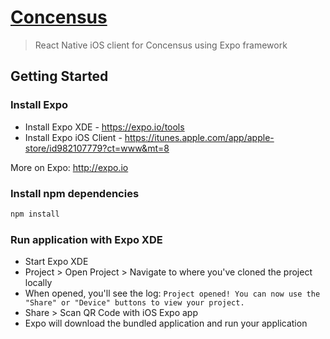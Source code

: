 # [Concensus](https://devpost.com/software/concensus)

> React Native iOS client for Concensus using Expo framework

## Getting Started

### Install Expo
* Install Expo XDE - https://expo.io/tools
* Install Expo iOS Client - https://itunes.apple.com/app/apple-store/id982107779?ct=www&mt=8

More on Expo: http://expo.io

### Install npm dependencies

```bash
npm install
```

### Run application with Expo XDE
* Start Expo XDE
* Project > Open Project > Navigate to where you've cloned the project locally
* When opened, you'll see the log: `Project opened! You can now use the "Share" or "Device" buttons to view your project.`
* Share > Scan QR Code with iOS Expo app
* Expo will download the bundled application and run your application
